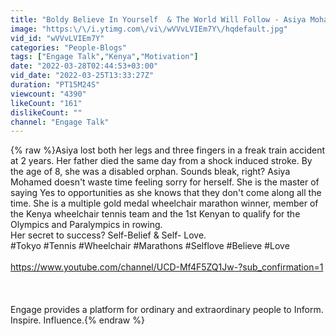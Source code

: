 ```yaml
---
title: "Boldy Believe In Yourself  & The World Will Follow - Asiya Mohamed"
image: "https:\/\/i.ytimg.com\/vi\/wVVvLVIEm7Y\/hqdefault.jpg"
vid_id: "wVVvLVIEm7Y"
categories: "People-Blogs"
tags: ["Engage Talk","Kenya","Motivation"]
date: "2022-03-28T02:44:53+03:00"
vid_date: "2022-03-25T13:33:27Z"
duration: "PT15M24S"
viewcount: "4390"
likeCount: "161"
dislikeCount: ""
channel: "Engage Talk"
---
```

{% raw %}Asiya lost both her legs and three fingers in a freak train accident at 2 years. Her father died the same day from a shock induced stroke. By the age of 8, she was a disabled orphan. Sounds bleak, right? Asiya Mohamed doesn't waste time feeling sorry for herself. She is the master of saying Yes to opportunities as she knows that they don't come along all the time.  She is a multiple gold medal wheelchair marathon winner, member of the Kenya wheelchair tennis team and the 1st Kenyan to qualify for the Olympics and Paralympics in rowing. <br />Her secret to success? Self-Belief &amp; Self- Love. <br />#Tokyo #Tennis #Wheelchair #Marathons #Selflove #Believe #Love <br /><br /><a rel="nofollow" target="blank" href="https://www.youtube.com/channel/UCD-Mf4F5ZQ1Jw-?sub_confirmation=1">https://www.youtube.com/channel/UCD-Mf4F5ZQ1Jw-?sub_confirmation=1</a><br /><br /><br /><br />Engage provides a platform for ordinary and extraordinary people to Inform. Inspire. Influence.{% endraw %}
